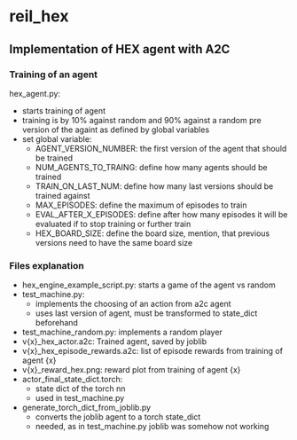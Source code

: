 # reil_hex

## Implementation of HEX agent with A2C

### Training of an agent
hex_agent.py: 
 - starts training of agent
 - training is by 10% against random and 90% against a random pre version of the againt as defined by global variables
 - set global variable:
   - AGENT_VERSION_NUMBER: the first version of the agent that should be trained
   - NUM_AGENTS_TO_TRAING: define how many agents should be trained
   - TRAIN_ON_LAST_NUM: define how many last versions should be trained against
   - MAX_EPISODES: define the maximum of episodes to train
   - EVAL_AFTER_X_EPISODES: define after how many episodes it will be evaluated if to stop training or further train
   - HEX_BOARD_SIZE: define the board size, mention, that previous versions need to have the same board size

### Files explanation
 - hex_engine_example_script.py: starts a game of the agent vs random 
 - test_machine.py: 
   - implements the choosing of an action from a2c agent
   - uses last version of agent, must be transformed to state_dict beforehand
 - test_machine_random.py: implements a random player
 - v{x}_hex_actor.a2c: Trained agent, saved by joblib
 - v{x}_hex_episode_rewards.a2c: list of episode rewards from training of agent {x}
 - v{x}_reward_hex.png: reward plot from training of agent {x}
 - actor_final_state_dict.torch:
   - state dict of the torch nn
   - used in test_machine.py
 - generate_torch_dict_from_joblib.py
   - converts the joblib agent to a torch state_dict
   - needed, as in test_machine.py joblib was somehow not working
